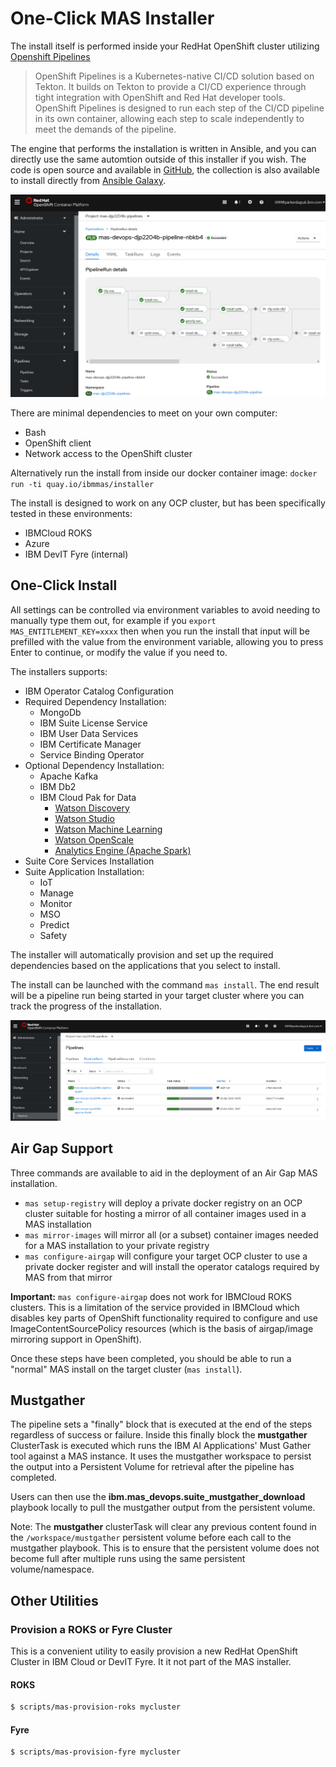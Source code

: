 # One-Click MAS Installer

The install itself is performed inside your RedHat OpenShift cluster utilizing [Openshift Pipelines](https://cloud.redhat.com/learn/topics/ci-cd)

> OpenShift Pipelines is a Kubernetes-native CI/CD solution based on Tekton. It builds on Tekton to provide a CI/CD experience through tight integration with OpenShift and Red Hat developer tools. OpenShift Pipelines is designed to run each step of the CI/CD pipeline in its own container, allowing each step to scale independently to meet the demands of the pipeline.

The engine that performs the installation is written in Ansible, and you can directly use the same automtion outside of this installer if you wish.  The code is open source and available in [GitHub](https://github.com/ibm-mas/ansible-devops), the collection is also available to install directly from [Ansible Galaxy](https://galaxy.ansible.com/ibm/mas_devops).

![](docs/pipeline.png)

There are minimal dependencies to meet on your own computer:
- Bash
- OpenShift client
- Network access to the OpenShift cluster

Alternatively run the install from inside our docker container image: `docker run -ti quay.io/ibmmas/installer`

The install is designed to work on any OCP cluster, but has been specifically tested in these environments:
- IBMCloud ROKS
- Azure
- IBM DevIT Fyre (internal)

## One-Click Install
All settings can be controlled via environment variables to avoid needing to manually type them out, for example if you `export MAS_ENTITLEMENT_KEY=xxxx` then when you run the install that input will be prefilled with the value from the environment variable, allowing you to press Enter to continue, or modify the value if you need to.

The installers supports:
- IBM Operator Catalog Configuration
- Required Dependency Installation:
  - MongoDb
  - IBM Suite License Service
  - IBM User Data Services
  - IBM Certificate Manager
  - Service Binding Operator
- Optional Dependency Installation:
  - Apache Kafka
  - IBM Db2
  - IBM Cloud Pak for Data
    - [Watson Discovery](https://www.ibm.com/docs/en/cloud-paks/cp-data/4.0?topic=services-watson-discovery)
    - [Watson Studio](https://www.ibm.com/docs/en/cloud-paks/cp-data/4.0?topic=services-watson-studio)
    - [Watson Machine Learning](https://www.ibm.com/docs/en/cloud-paks/cp-data/4.0?topic=services-watson-machine-learning)
    - [Watson OpenScale](https://www.ibm.com/docs/en/cloud-paks/cp-data/4.0?topic=services-watson-openscale)
    - [Analytics Engine (Apache Spark)](https://www.ibm.com/docs/en/cloud-paks/cp-data/4.0?topic=services-analytics-engine-powered-by-apache-spark)
- Suite Core Services Installation
- Suite Application Installation:
  - IoT
  - Manage
  - Monitor
  - MSO
  - Predict
  - Safety

The installer will automatically provision and set up the required dependencies based on the applications that you select to install.

The install can be launched with the command `mas install`.  The end result will be a pipeline run being started in your target cluster where you can track the progress of the installation.

![](docs/pipelineruns.png)


## Air Gap Support
Three commands are available to aid in the deployment of an Air Gap MAS installation.

- `mas setup-registry` will deploy a private docker registry on an OCP cluster suitable for hosting a mirror of all container images used in a MAS installation
- `mas mirror-images` will mirror all (or a subset) container images needed for a MAS installation to your private registry
- `mas configure-airgap` will configure your target OCP cluster to use a private docker register and will install the operator catalogs required by MAS from that mirror

**Important:** `mas configure-airgap` does not work for IBMCloud ROKS clusters.  This is a limitation of the service provided in IBMCloud which disables key parts of OpenShift functionality required to configure and use ImageContentSourcePolicy resources (which is the basis of airgap/image mirroring support in OpenShift).

Once these steps have been completed, you should be able to run a "normal" MAS install on the target cluster (`mas install`).


## Mustgather
The pipeline sets a "finally" block that is executed at the end of the steps regardless of success or failure. Inside this finally block the **mustgather** ClusterTask is executed which runs the IBM AI Applications' Must Gather tool against a MAS instance. It uses the mustgather workspace to persist the output into a Persistent Volume for retrieval after the pipeline has completed.

Users can then use the **ibm.mas_devops.suite_mustgather_download** playbook locally to pull the mustgather output from the persistent volume.

Note: The **mustgather** clusterTask will clear any previous content found in the `/workspace/mustgather` persistent volume before each call to the mustgather playbook. This is to ensure that the persistent volume does not become full after multiple runs using the same persistent volume/namespace.


## Other Utilities
### Provision a ROKS or Fyre Cluster
This is a convenient utility to easily provision a new RedHat OpenShift Cluster in IBM Cloud or DevIT Fyre.  It it not part of the MAS installer.

#### ROKS
```bash
$ scripts/mas-provision-roks mycluster
```

#### Fyre
```bash
$ scripts/mas-provision-fyre mycluster
```